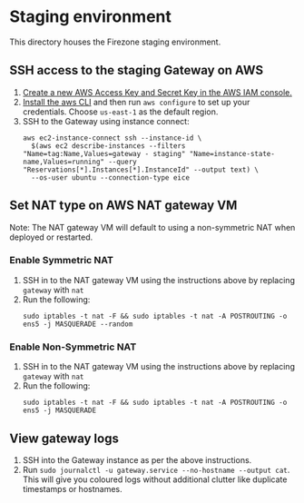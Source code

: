 # Staging environment

This directory houses the Firezone staging environment.

## SSH access to the staging Gateway on AWS

1. [Create a new AWS Access Key and Secret Key in the AWS IAM console.](https://docs.aws.amazon.com/IAM/latest/UserGuide/id_credentials_access-keys.html#Using_CreateAccessKey)
1. [Install the aws CLI](https://docs.aws.amazon.com/cli/latest/userguide/getting-started-install.html)
   and then run `aws configure` to set up your credentials. Choose `us-east-1`
   as the default region.
1. SSH to the Gateway using instance connect:
   ```
   aws ec2-instance-connect ssh --instance-id \
     $(aws ec2 describe-instances --filters "Name=tag:Name,Values=gateway - staging" "Name=instance-state-name,Values=running" --query "Reservations[*].Instances[*].InstanceId" --output text) \
     --os-user ubuntu --connection-type eice
   ```

## Set NAT type on AWS NAT gateway VM

Note: The NAT gateway VM will default to using a non-symmetric NAT when deployed or restarted.

### Enable Symmetric NAT

1. SSH in to the NAT gateway VM using the instructions above by replacing `gateway` with `nat`
1. Run the following:
   ```
   sudo iptables -t nat -F && sudo iptables -t nat -A POSTROUTING -o ens5 -j MASQUERADE --random
   ```

### Enable Non-Symmetric NAT

1. SSH in to the NAT gateway VM using the instructions above by replacing `gateway` with `nat`
1. Run the following:
   ```
   sudo iptables -t nat -F && sudo iptables -t nat -A POSTROUTING -o ens5 -j MASQUERADE
   ```

## View gateway logs

1. SSH into the Gateway instance as per the above instructions.
1. Run `sudo journalctl -u gateway.service --no-hostname --output cat`.
   This will give you coloured logs without additional clutter like duplicate timestamps or hostnames.
